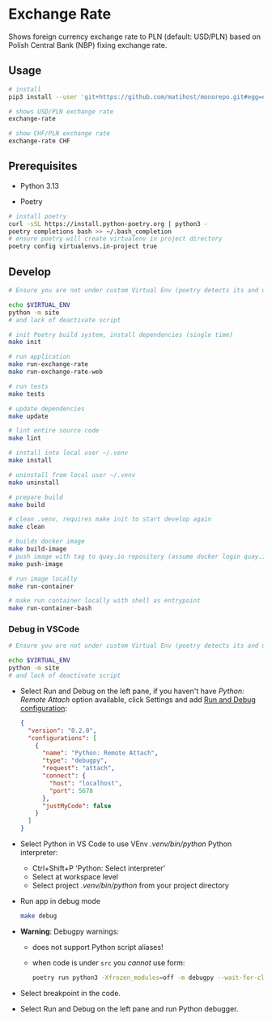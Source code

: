 # Exchange Rate

Shows foreign currency exchange rate to PLN (default: USD/PLN) based on Polish Central Bank (NBP) fixing exchange rate.

## Usage

```bash
# install
pip3 install --user 'git+https://github.com/matihost/monorepo.git#egg=exchange-rate&subdirectory=python/apps/exchange-rate'

# shows USD/PLN exchange rate
exchange-rate

# show CHF/PLN exchange rate
exchange-rate CHF
```

## Prerequisites

* Python 3.13

* Poetry

```bash
# install poetry
curl -sSL https://install.python-poetry.org | python3 -
poetry completions bash >> ~/.bash_completion
# ensure poetry will create virtualenv in project directory
poetry config virtualenvs.in-project true
```

## Develop

```bash
# Ensure you are not under custom Virtual Env (poetry detects its and use this VEnv instead creating one within application directory .venv)

echo $VIRTUAL_ENV
python -m site
# and lack of deactivate script

# init Poetry build system, install dependencies (single time)
make init

# run application
make run-exchange-rate
make run-exchange-rate-web

# run tests
make tests

# update dependencies
make update

# lint entire source code
make lint

# install into local user ~/.venv
make install

# uninstall from local user ~/.venv
make uninstall

# prepare build
make build

# clean .venv, requires make init to start develop again
make clean

# builds docker image
make build-image
# push image with tag to quay.io repository (assume docker login quay.io has been performed)
make push-image

# run image locally
make run-container

# make run container locally with shell as entrypoint
make run-container-bash
```

### Debug in VSCode

```bash
# Ensure you are not under custom Virtual Env (poetry detects its and use this VEnv instead creating one within application directory .venv)

echo $VIRTUAL_ENV
python -m site
# and lack of deactivate script
```

* Select Run and Debug on the left pane, if you haven't have *Python: Remote Attach* option available, click Settings and add [Run and Debug configuration](https://code.visualstudio.com/docs/python/debugging):

  ```json
  {
    "version": "0.2.0",
    "configurations": [
      {
        "name": "Python: Remote Attach",
        "type": "debugpy",
        "request": "attach",
        "connect": {
          "host": "localhost",
          "port": 5678
        },
        "justMyCode": false
      }
    ]
  }
  ```

* Select Python in VS Code to use VEnv *.venv/bin/python* Python interpreter:

  * Ctrl+Shift+P 'Python: Select interpreter'
  * Select at workspace level
  * Select project *.venv/bin/python* from your project directory

* Run app in debug mode

  ```bash
  make debug
  ```

* **Warning**: Debugpy warnings:

  * does not support Python script aliases!
  * when code is under `src` you *cannot* use form:

    ```bash
    poetry run python3 -Xfrozen_modules=off -m debugpy --wait-for-client --listen 5678 exchange_rate/cli/exchange_rate.py USD
    ```

* Select breakpoint in the code.

* Select Run and Debug on the left pane and run Python debugger.
